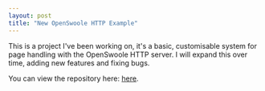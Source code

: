 ```yaml
---
layout: post
title: "New OpenSwoole HTTP Example"
---
```


This is a project I've been working on, it's a basic, customisable system for page handling with the OpenSwoole HTTP server. I will expand this over time, adding new features and fixing bugs.

You can view the repository here: [here](https://github.com/pbiswell/openswoole-http-example).

